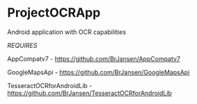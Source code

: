 ProjectOCRApp
=============

Android application with OCR capabilities

*REQUIRES*

AppCompatv7 - https://github.com/BrJansen/AppCompatv7

GoogleMapsApi - https://github.com/BrJansen/GoogleMapsApi

TesseractOCRforAndroidLib - https://github.com/BrJansen/TesseractOCRforAndroidLib
